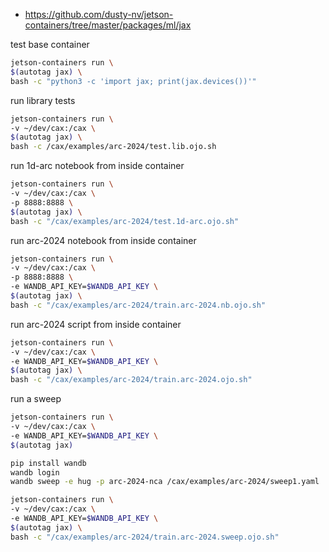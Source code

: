 - https://github.com/dusty-nv/jetson-containers/tree/master/packages/ml/jax

test base container

```bash
jetson-containers run \
$(autotag jax) \
bash -c "python3 -c 'import jax; print(jax.devices())'"
```

run library tests

```bash
jetson-containers run \
-v ~/dev/cax:/cax \
$(autotag jax) \
bash -c /cax/examples/arc-2024/test.lib.ojo.sh
```

run 1d-arc notebook from inside container

```bash
jetson-containers run \
-v ~/dev/cax:/cax \
-p 8888:8888 \
$(autotag jax) \
bash -c "/cax/examples/arc-2024/test.1d-arc.ojo.sh"
```

run arc-2024 notebook from inside container

```bash
jetson-containers run \
-v ~/dev/cax:/cax \
-p 8888:8888 \
-e WANDB_API_KEY=$WANDB_API_KEY \
$(autotag jax) \
bash -c "/cax/examples/arc-2024/train.arc-2024.nb.ojo.sh"
```

run arc-2024 script from inside container

```bash
jetson-containers run \
-v ~/dev/cax:/cax \
-e WANDB_API_KEY=$WANDB_API_KEY \
$(autotag jax) \
bash -c "/cax/examples/arc-2024/train.arc-2024.ojo.sh"
```

run a sweep

```bash
jetson-containers run \
-v ~/dev/cax:/cax \
-e WANDB_API_KEY=$WANDB_API_KEY \
$(autotag jax)
```
```bash
pip install wandb
wandb login
wandb sweep -e hug -p arc-2024-nca /cax/examples/arc-2024/sweep1.yaml
```
```bash
jetson-containers run \
-v ~/dev/cax:/cax \
-e WANDB_API_KEY=$WANDB_API_KEY \
$(autotag jax) \
bash -c "/cax/examples/arc-2024/train.arc-2024.sweep.ojo.sh"
```
